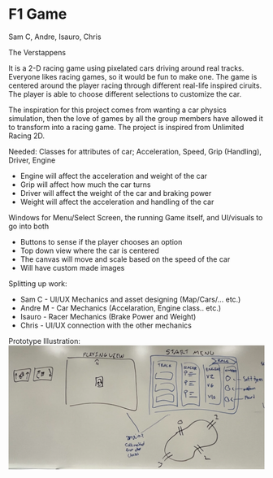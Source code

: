 # F1 Game

Sam C, Andre, Isauro, Chris

The Verstappens

It is a 2-D racing game using pixelated cars driving around real tracks.
Everyone likes racing games, so it would be fun to make one. The game is centered
around the player racing through different real-life inspired ciruits. The player
is able to choose different selections to customize the car. 

The inspiration for this project comes from wanting a car physics simulation,
then the love of games by all the group members have allowed it to transform
into a racing game. The project is inspired from Unlimited Racing 2D.

Needed: 
  Classes for attributes of car; Acceleration, Speed, Grip (Handling), Driver, Engine
  + Engine will affect the acceleration and weight of the car
  + Grip will affect how much the car turns 
  + Driver will affect the weight of the car and braking power
  + Weight will affect the acceleration and handling of the car 
  
  Windows for Menu/Select Screen, the running Game itself, and UI/visuals to go into both
  + Buttons to sense if the player chooses an option
  + Top down view where the car is centered
  + The canvas will move and scale based on the speed of the car
  + Will have custom made images

Splitting up work:

  + Sam C - UI/UX Mechanics and asset designing (Map/Cars/... etc.)
  + Andre M - Car Mechanics (Accelaration, Engine class.. etc.)
  + Isauro - Racer Mechanics (Brake Power and Weight)
  + Chris - UI/UX connection with the other mechanics

Prototype Illustration:
![Sketch of Prototype](res/images/Projectimage.png)